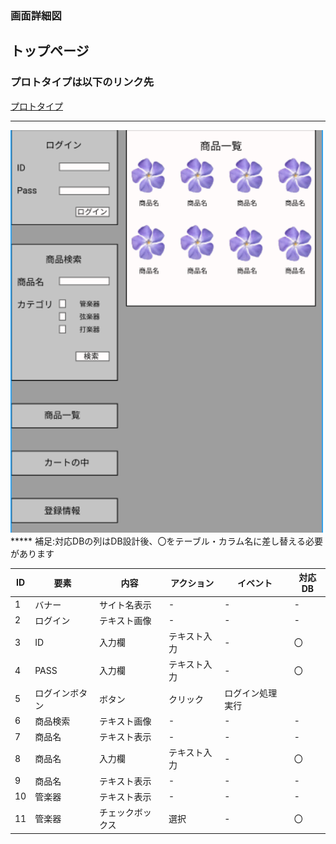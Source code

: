 ### 画面詳細図
## トップページ
### プロトタイプは以下のリンク先
[プロトタイプ](https://www.figma.com/file/VJI5tFHuxtvea72OrQdPMq/Untitled?node-id=4%3A2)
*****
<img src=../img/toppage.PNG width="500">
*****
補足:対応DBの列はDB設計後、〇をテーブル・カラム名に差し替える必要があります

| ID | 要素 | 内容 | アクション | イベント | 対応DB |
|----|------|-------|----------|----------|--------|
|1   |バナー|サイト名表示|-        |-       |-     |  
|2   |ログイン|テキスト画像|-        |-       |-     |  
|3   |ID|入力欄|テキスト入力|-         |〇      |
|4   |PASS|入力欄|テキスト入力|-       |〇      |
|5   |ログインボタン|ボタン|クリック|ログイン処理実行|      |
|6   |商品検索|テキスト画像|-         |-         |-     |  
|7   |商品名|テキスト表示|-         |-         |-       |
|8   |商品名|入力欄|テキスト入力|-       |〇      |
|9   |商品名|テキスト表示|-         |-         |-       |
|10  |管楽器|テキスト表示|-         |-         |-       |
|11  |管楽器|チェックボックス|選択　|-         |〇       |
